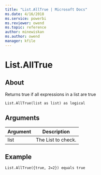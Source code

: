 ```yaml
---
title: "List.AllTrue | Microsoft Docs"
ms.date: 4/16/2018
ms.service: powerbi
ms.reviewer: owend
ms.topic: reference
author: minewiskan
ms.author: owend
manager: kfile
---
```

# List.AllTrue

  
## About  
Returns true if all expressions in a list are true  
  
```  
List.AllTrue(list as list) as logical  
```  
  
## Arguments  
  
|Argument|Description|  
|------------|---------------|  
|list|The List to check.|  
  
## Example  
  
```  
List.AllTrue({true, 2=2}) equals true  
```  
